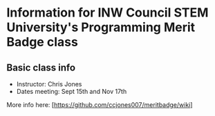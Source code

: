 # Information for INW Council STEM University's Programming Merit Badge class
## Basic class info
* Instructor: Chris Jones
* Dates meeting: Sept 15th and Nov 17th

More info here: [https://github.com/ccjones007/meritbadge/wiki]
